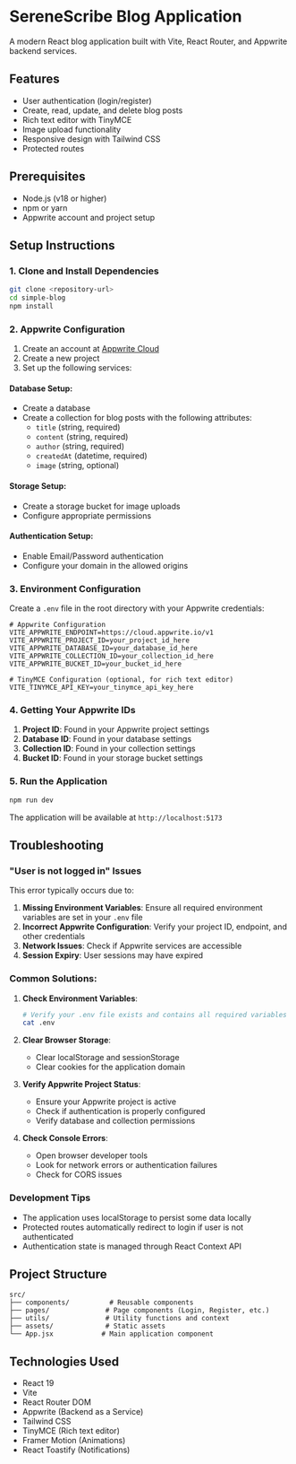 # SereneScribe Blog Application

A modern React blog application built with Vite, React Router, and Appwrite backend services.

## Features

- User authentication (login/register)
- Create, read, update, and delete blog posts
- Rich text editor with TinyMCE
- Image upload functionality
- Responsive design with Tailwind CSS
- Protected routes

## Prerequisites

- Node.js (v18 or higher)
- npm or yarn
- Appwrite account and project setup

## Setup Instructions

### 1. Clone and Install Dependencies

```bash
git clone <repository-url>
cd simple-blog
npm install
```

### 2. Appwrite Configuration

1. Create an account at [Appwrite Cloud](https://cloud.appwrite.io)
2. Create a new project
3. Set up the following services:

#### Database Setup:
- Create a database
- Create a collection for blog posts with the following attributes:
  - `title` (string, required)
  - `content` (string, required)
  - `author` (string, required)
  - `createdAt` (datetime, required)
  - `image` (string, optional)

#### Storage Setup:
- Create a storage bucket for image uploads
- Configure appropriate permissions

#### Authentication Setup:
- Enable Email/Password authentication
- Configure your domain in the allowed origins

### 3. Environment Configuration

Create a `.env` file in the root directory with your Appwrite credentials:

```env
# Appwrite Configuration
VITE_APPWRITE_ENDPOINT=https://cloud.appwrite.io/v1
VITE_APPWRITE_PROJECT_ID=your_project_id_here
VITE_APPWRITE_DATABASE_ID=your_database_id_here
VITE_APPWRITE_COLLECTION_ID=your_collection_id_here
VITE_APPWRITE_BUCKET_ID=your_bucket_id_here

# TinyMCE Configuration (optional, for rich text editor)
VITE_TINYMCE_API_KEY=your_tinymce_api_key_here
```

### 4. Getting Your Appwrite IDs

1. **Project ID**: Found in your Appwrite project settings
2. **Database ID**: Found in your database settings
3. **Collection ID**: Found in your collection settings
4. **Bucket ID**: Found in your storage bucket settings

### 5. Run the Application

```bash
npm run dev
```

The application will be available at `http://localhost:5173`

## Troubleshooting

### "User is not logged in" Issues

This error typically occurs due to:

1. **Missing Environment Variables**: Ensure all required environment variables are set in your `.env` file
2. **Incorrect Appwrite Configuration**: Verify your project ID, endpoint, and other credentials
3. **Network Issues**: Check if Appwrite services are accessible
4. **Session Expiry**: User sessions may have expired

### Common Solutions:

1. **Check Environment Variables**:
   ```bash
   # Verify your .env file exists and contains all required variables
   cat .env
   ```

2. **Clear Browser Storage**:
   - Clear localStorage and sessionStorage
   - Clear cookies for the application domain

3. **Verify Appwrite Project Status**:
   - Ensure your Appwrite project is active
   - Check if authentication is properly configured
   - Verify database and collection permissions

4. **Check Console Errors**:
   - Open browser developer tools
   - Look for network errors or authentication failures
   - Check for CORS issues

### Development Tips

- The application uses localStorage to persist some data locally
- Protected routes automatically redirect to login if user is not authenticated
- Authentication state is managed through React Context API

## Project Structure

```
src/
├── components/          # Reusable components
├── pages/              # Page components (Login, Register, etc.)
├── utils/              # Utility functions and context
├── assets/             # Static assets
└── App.jsx            # Main application component
```

## Technologies Used

- React 19
- Vite
- React Router DOM
- Appwrite (Backend as a Service)
- Tailwind CSS
- TinyMCE (Rich text editor)
- Framer Motion (Animations)
- React Toastify (Notifications)
